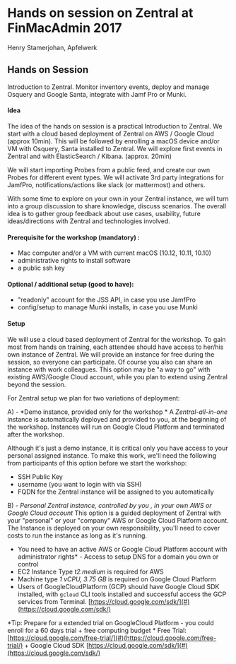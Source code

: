 # Hands on session on Zentral at FinMacAdmin 2017
Henry Stamerjohan, Apfelwerk

## Hands on Session  
Introduction to Zentral. Monitor inventory events, deploy and manage Osquery and Google Santa, integrate with Jamf Pro or Munki.

#### Idea
The idea of the hands on session is a practical Introduction to Zentral.
We start with a cloud based deployment of Zentral on AWS / Google Cloud (approx 10min). This will be followed by enrolling a macOS device and/or VM with Osquery, Santa installed to Zentral. We will explore first events in Zentral and with ElasticSearch / Kibana. (approx. 20min)

We will start importing Probes from a public feed, and create our own Probes for different event types. We will activate 3rd party integrations for JamfPro, notifications/actions like slack (or mattermost) and others.

With some time to explore on your own in your Zentral instance, we will turn into a group discussion to share knowledge, discuss scenarios. The overall idea is to gather group feedback about use cases, usability, future ideas/directions with Zentral and technologies involved.

#### Prerequisite for the workshop (mandatory) :
- Mac computer and/or a VM with current macOS (10.12, 10.11, 10.10)
- administrative rights to install software
- a public ssh key

#### Optional / additional setup (good to have):
- "readonly" account for the JSS API, in case you use JamfPro
- config/setup to manage Munki installs, in case you use Munki

#### Setup
We will use a cloud based deployment of Zentral for the workshop. To gain most from hands on training, each attendee should have access to her/his own instance of Zentral. We will provide an instance for free during the session, so everyone can participate. Of course you also can share an instance with work colleagues. This option may be "a way to go" with existing AWS/Google Cloud account, while you plan to extend using Zentral beyond the session.

For Zentral setup we plan for two variations of deployment:

A)  - *Demo instance, provided  only for the workshop *
A *Zentral-all-in-one* instance is automatically deployed and provided to you, at the beginning of the workshop. Instances will run on Google Cloud Platform and terminated after the workshop.

Although it's just a demo instance, it is critical only you have access to your personal assigned instance. To make this work, we'll need  the following from participants of this option before we start the workshop:
- SSH Public Key
- username (you want to login with via SSH)
- FQDN for the Zentral instance will be assigned to you automatically

B) - *Personal Zentral instance, controlled by you , in your own AWS or Google Cloud account*
This option is a guided deployment of Zentral with your "personal" or your "company" AWS or Google Cloud Platform account. The Instance is deployed on your own responsibility, you'll need to cover costs to run the instance as long as it's running.

- You need to have an active AWS or Google Cloud Platform account with administrator rights* - Access to setup DNS for a domain you own or control
- EC2 Instance Type *t2.medium* is required for AWS
- Machine type *1 vCPU, 3.75 GB* is required on Google Cloud Platform
- Users of GoogleCloudPlatform (GCP) should have Google Cloud SDK installed, with `gcloud` CLI tools installed and successful access the GCP services from Terminal. [https://cloud.google.com/sdk/](#)(https://cloud.google.com/sdk/)

*Tip:  Prepare for a extended trial on GoogleCloud Platform - you could  enroll for a 60 days trial + free computing budget *
Free Trial: [https://cloud.google.com/free-trial/](#)(https://cloud.google.com/free-trial/) + Google Cloud SDK [https://cloud.google.com/sdk/](#)(https://cloud.google.com/sdk/)
